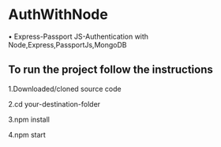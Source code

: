 # AuthWithNode
•	Express-Passport JS-Authentication with Node,Express,PassportJs,MongoDB

## To run the project follow the instructions 
1.Downloaded/cloned source code 

2.cd your-destination-folder

3.npm install 

4.npm start 
